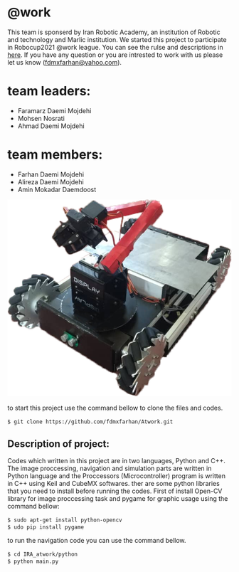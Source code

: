 # @work
 This team is sponserd by Iran Robotic Academy, an institution of Robotic and technology and Marlic institution. We started this project to participate in Robocup2021 @work league. You can see the rulse and descriptions in [here](http://www.robocupatwork.org/). If you have any question or you are intrested to work with us please let us know (fdmxfarhan@yahoo.com).

# team leaders:
- Faramarz Daemi Mojdehi
- Mohsen Nosrati
- Ahmad Daemi Mojdehi
# team members:
- Farhan Daemi Mojdehi
- Alireza Daemi Mojdehi
- Amin Mokadar Daemdoost

![ ](./document/Untitled-1.jpg)

to start this project use the command bellow to clone the files and codes.
```console
$ git clone https://github.com/fdmxfarhan/Atwork.git
```
## Description of project:
Codes which written in this project are in two languages, Python and C++. The image proccessing, navigation and simulation parts are written in Python language and the Proccessors (Microcontroller) program is written in C++ using Keil and CubeMX softwares.
ther are some python libraries that you need to install before running the codes. First of install Open-CV library for image proccessing task and pygame for graphic usage using the command bellow:
```console
$ sudo apt-get install python-opencv
$ udo pip install pygame
```
to run the navigation code you can use the command bellow.
```shell
$ cd IRA_atwork/python
$ python main.py
```
